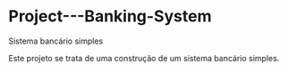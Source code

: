 # Project---Banking-System
Sistema bancário simples

Este projeto se trata de uma construção de um sistema bancário simples.
